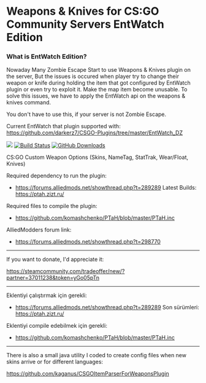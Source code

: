 # Weapons & Knives for CS:GO Community Servers EntWatch Edition

### What is EntWatch Edition?

Nowaday Many Zombie Escape Start to use Weapons & Knives plugin on the server, But the issues is occured when player try to change their weapon or knife during holding the item that got configured by EntWatch plugin or even try to exploit it.
Make the map item become unusable. To solve this issues, we have to apply the EntWatch api on the weapons & knives command.

You don't have to use this, if your server is not Zombie Escape.

Current EntWatch that plugin supported with: https://github.com/darkerz7/CSGO-Plugins/tree/master/EntWatch_DZ

[![](https://img.shields.io/github/license/kgns/weapons.svg?style=flat-square)](https://github.com/kgns/weapons/blob/master/LICENSE)
[![Build Status](https://build.kgns.dev/job/csgo-weapons/badge/icon?style=flat-square)](https://build.kgns.dev/job/csgo-weapons)
[![GitHub Downloads](https://img.shields.io/github/downloads/kgns/weapons/total.svg?style=flat-square)](https://github.com/kgns/weapons/releases/latest)

CS:GO Custom Weapon Options (Skins, NameTag, StatTrak, Wear/Float, Knives)

Required dependency to run the plugin:

- https://forums.alliedmods.net/showthread.php?t=289289 Latest Builds: https://ptah.zizt.ru/

Required files to compile the plugin:

- https://github.com/komashchenko/PTaH/blob/master/PTaH.inc

AlliedModders forum link:

- https://forums.alliedmods.net/showthread.php?t=298770

--------------------

If you want to donate, I'd appreciate it:

https://steamcommunity.com/tradeoffer/new/?partner=37011238&token=yGo05pTn

--------------------

Eklentiyi çalıştırmak için gerekli:

- https://forums.alliedmods.net/showthread.php?t=289289 Son sürümleri: https://ptah.zizt.ru/

Eklentiyi compile edebilmek için gerekli:

- https://github.com/komashchenko/PTaH/blob/master/PTaH.inc

--------------------

There is also a small java utility I coded to create config files when new skins arrive or for different languages:

https://github.com/kaganus/CSGOItemParserForWeaponsPlugin
